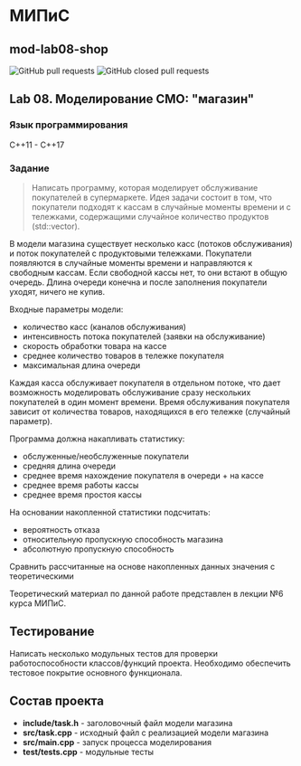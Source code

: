 # МИПиС
## mod-lab08-shop

![GitHub pull requests](https://img.shields.io/github/issues-pr/UNN-IASR/mod-lab08-shop)
![GitHub closed pull requests](https://img.shields.io/github/issues-pr-closed/UNN-IASR/mod-lab08-shop)

<!-- Срок выполнения работы: **до 21 мая** ![Relative date](https://img.shields.io/date/1684702800) -->


## Lab 08. Моделирование СМО: "магазин"

### Язык программирования

С++11 - С++17

### Задание

> Написать программу, которая моделирует обслуживание покупателей в супермаркете. Идея задачи состоит в том, что покупатели подходят к кассам в случайные моменты времени и с тележками, содержащими случайное количество продуктов (std::vector). 

В модели магазина существует несколько касс (потоков обслуживания) и поток покупателей с продуктовыми тележками. Покупатели появляются в случайные моменты времени и направляются к свободным кассам. Если свободной кассы нет, то они встают в общую очередь. Длина очереди конечна и после заполнения покупатели уходят, ничего не купив.

Входные параметры модели:

- количество касс (каналов обслуживания)
- интенсивность потока покупателей (заявки на обслуживание)
- скорость обработки товара на кассе
- среднее количество товаров в тележке покупателя
- максимальная длина очереди 

Каждая касса обслуживает покупателя в отдельном потоке, что дает возможность моделировать обслуживание сразу нескольких покупателей в один момент времени. Время обслуживания покупателя зависит от количества товаров, находящихся в его тележке (случайный параметр).

Программа должна накапливать статистику:

- обслуженные/необслуженные покупатели
- средняя длина очереди
- среднее время нахождение покупателя в очереди + на кассе
- среднее время работы кассы
- среднее время простоя кассы

На основании накопленной статистики подсчитать:

- вероятность отказа
- относительную пропускную способность магазина
- абсолютную пропускную способность

Сравнить рассчитанные на основе накопленных данных значения с теоретическими

Теоретический материал по данной работе представлен в лекции №6 курса МИПиС.

## Тестирование

Написать несколько модульных тестов для проверки работоспособности классов/функций проекта. Необходимо обеспечить тестовое покрытие основного функционала.


## Состав проекта

- **include/task.h** - заголовочный файл модели магазина
- **src/task.cpp** - исходный файл с реализацией модели магазина
- **src/main.cpp** - запуск процесса моделирования
- **test/tests.cpp** - модульные тесты


